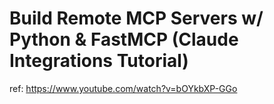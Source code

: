 # Build Remote MCP Servers w/ Python & FastMCP (Claude Integrations Tutorial)

ref:
https://www.youtube.com/watch?v=bOYkbXP-GGo
